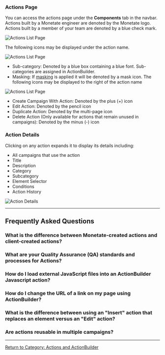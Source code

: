 <div id="monetate-product" data-products="interact mayberry">&nbsp;</div>

### Actions Page

You can access the <a data-tooltip-large="">action</a>s page under the **Components** tab in the navbar. Actions built by a Monetate engineer are denoted by the Monetate logo. Actions built by a member of your team are denoted by a blue check mark.

![Actions List Page](https://s3.amazonaws.com/elearning.monetate.net/images/src/action_builder/i23.png)

The following icons may be displayed under the action name. 

![Actions List Page](https://s3.amazonaws.com/elearning.monetate.net/images/src/action_builder/i28.png)

* Sub-category: Denoted by a blue box containing a blue font. Sub-categories are assigned in ActionBuilder. 
* Masking: If [masking](http://support.monetate.com/hc/en-us/articles/201461016) is applied it will be denoted by a mask icon. 
The following icons may be displayed to the right of the action name

![Actions List Page](https://s3.amazonaws.com/elearning.monetate.net/images/src/action_builder/i24.png)

*  Create Campaign With Action: Denoted by the plus (+) icon 
*  Edit Action: Denoted by the pencil icon
*  Duplicate Action: Denoted by the multi-page icon
*  Delete Action (Only available for actions that remain unused in campaigns): Denoted by the minus (-) icon

### Action Details

Clicking on any action expands it to display its details including:

* All campaigns that use the action
* Title 
* Description
* Category
* Subcategory
* Element Selector 
* Conditions
* Action History

![Action Details](https://s3.amazonaws.com/elearning.monetate.net/images/src/action_builder/i25.png)

<hr />
<h2>Frequently Asked Questions&nbsp;</h2>
<h3 class="faq">What is the difference between Monetate-created actions and client-created actions?</h3>
<h3 class="faq">What are your Quality Assurance (QA) standards and processes for Actions?</h3>
<h3 class="faq">How do I load external JavaScript files into an ActionBuilder Javascript action?</h3>
<h3 class="faq">How do I change the URL of a link on my page using ActionBuilder?</h3>
<h3 class="faq">What is the difference between using an "Insert" action that replaces an element versus an "Edit" action?</h3>
<h3 class="faq">Are actions reusable in multiple campaigns?</h3>
<hr />
<p><a style="background-color: #ffffff;" href="/hc/en-us/sections/200334758-Actions-ActionBuilder">Return to Category: Actions and ActionBuilder</a></p>
